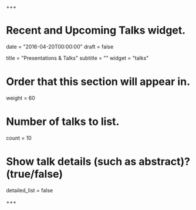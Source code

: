 +++
# Recent and Upcoming Talks widget.

date = "2016-04-20T00:00:00"
draft = false

title = "Presentations & Talks"
subtitle = ""
widget = "talks"

# Order that this section will appear in.
weight = 60

# Number of talks to list.
count = 10

# Show talk details (such as abstract)? (true/false)
detailed_list = false

+++


